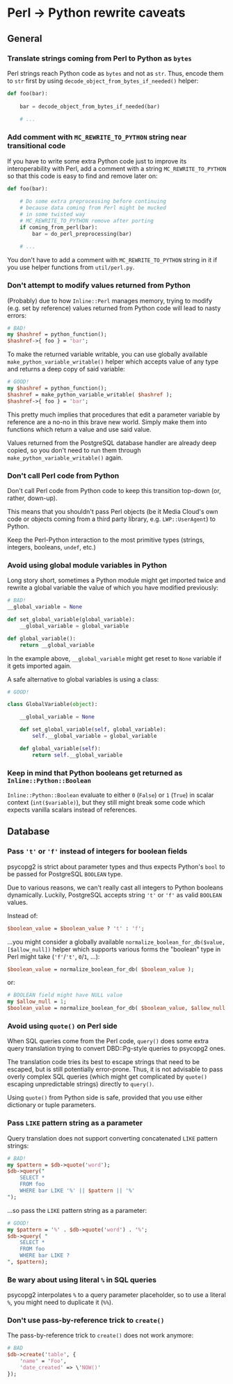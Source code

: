 # Perl -> Python rewrite caveats

## General

### Translate strings coming from Perl to Python as `bytes`

Perl strings reach Python code as `bytes` and not as `str`. Thus, encode them to `str` first by using `decode_object_from_bytes_if_needed()` helper:

```python
def foo(bar):
    
    bar = decode_object_from_bytes_if_needed(bar)
    
    # ...
```


### Add comment with `MC_REWRITE_TO_PYTHON` string near transitional code

If you have to write some extra Python code just to improve its interoperability with Perl, add a comment with a string `MC_REWRITE_TO_PYTHON` so that this code is easy to find and remove later on:

```python
def foo(bar):
    
    # Do some extra preprocessing before continuing
    # because data coming from Perl might be mucked
    # in some twisted way
    # MC_REWRITE_TO_PYTHON remove after porting
    if coming_from_perl(bar):
        bar = do_perl_preprocessing(bar)
    
    # ...
```

You don't have to add a comment with `MC_REWRITE_TO_PYTHON` string in it if you use helper functions from `util/perl.py`.


### Don't attempt to modify values returned from Python

(Probably) due to how `Inline::Perl` manages memory, trying to modify (e.g. set by reference) values returned from Python code will lead to nasty errors:

```perl
# BAD!
my $hashref = python_function();
$hashref->{ foo } = 'bar';
```

To make the returned variable writable, you can use globally available `make_python_variable_writable()` helper which accepts value of any type and returns a deep copy of said variable:

```perl
# GOOD!
my $hashref = python_function();
$hashref = make_python_variable_writable( $hashref );
$hashref->{ foo } = 'bar';
```

This pretty much implies that procedures that edit a parameter variable by reference are a no-no in this brave new world. Simply make them into functions which return a value and use said value.

Values returned from the PostgreSQL database handler are already deep copied, so you don't need to run them through `make_python_variable_writable()` again.


### Don't call Perl code from Python

Don't call Perl code from Python code to keep this transition top-down (or, rather, down-up).

This means that you shouldn't pass Perl objects (be it Media Cloud's own code or objects coming from a third party library, e.g. `LWP::UserAgent`) to Python.

Keep the Perl-Python interaction to the most primitive types (strings, integers, booleans, `undef`, etc.)


### Avoid using global module variables in Python

Long story short, sometimes a Python module might get imported twice and rewrite a global variable the value of which you have modified previously:

```python
# BAD!
__global_variable = None

def set_global_variable(global_variable):
    __global_variable = global_variable

def global_variable():
    return __global_variable
```

In the example above, `__global_variable` might get reset to `None` variable if it gets imported again.

A safe alternative to global variables is using a class:

```python
# GOOD!

class GlobalVariable(object):

    __global_variable = None

    def set_global_variable(self, global_variable):
        self.__global_variable = global_variable

    def global_variable(self):
        return self.__global_variable
```


### Keep in mind that Python booleans get returned as `Inline::Python::Boolean`

`Inline::Python::Boolean` evaluate to either `0` (`False`) or `1` (`True`) in scalar context (`int($variable)`), but they still might break some code which expects vanilla scalars instead of references.


## Database

### Pass `'t'` or `'f'` instead of integers for boolean fields

psycopg2 is strict about parameter types and thus expects Python's `bool` to be passed for PostgreSQL `BOOLEAN` type.

Due to various reasons, we can't really cast all integers to Python booleans dynamically. Luckily, PostgreSQL accepts string `'t'` or `'f'` as valid `BOOLEAN` values.

Instead of:

```perl
$boolean_value = $boolean_value ? 't' : 'f';
```

...you might consider a globally available `normalize_boolean_for_db($value, [$allow_null])` helper which supports various forms the "boolean" type in Perl might take (`'f'`/`'t'`, `0`/`1`, ...):

```perl
$boolean_value = normalize_boolean_for_db( $boolean_value );
```

or:

```perl
# BOOLEAN field might have NULL value
my $allow_null = 1;
$boolean_value = normalize_boolean_for_db( $boolean_value, $allow_null );
```


### Avoid using `quote()` on Perl side

When SQL queries come from the Perl code, `query()` does some extra query translation trying to convert DBD::Pg-style queries to psycopg2 ones.

The translation code tries its best to escape strings that need to be escaped, but is still potentially error-prone. Thus, it is not advisable to pass overly complex SQL queries (which might get complicated by `quote()` escaping unpredictable strings) directly to `query()`.

Using `quote()` from Python side is safe, provided that you use either dictionary or tuple parameters.


### Pass `LIKE` pattern string as a parameter

Query translation does not support converting concatenated `LIKE` pattern strings:

```perl
# BAD!
my $pattern = $db->quote('word');
$db->query("
    SELECT *
    FROM foo
    WHERE bar LIKE '%' || $pattern || '%'
");
```

...so pass the `LIKE` pattern string as a parameter:

```perl
# GOOD!
my $pattern = '%' . $db->quote('word') . '%';
$db->query( "
    SELECT *
    FROM foo
    WHERE bar LIKE ?
", $pattern);
```


### Be wary about using literal `%` in SQL queries

psycopg2 interpolates `%` to a query parameter placeholder, so to use a literal `%`, you might need to duplicate it (`%%`).


### Don't use pass-by-reference trick to `create()`

The pass-by-reference trick to `create()` does not work anymore:

```perl
# BAD
$db->create('table', {
    'name' = 'Foo',
    'date_created' => \'NOW()'
});
```
